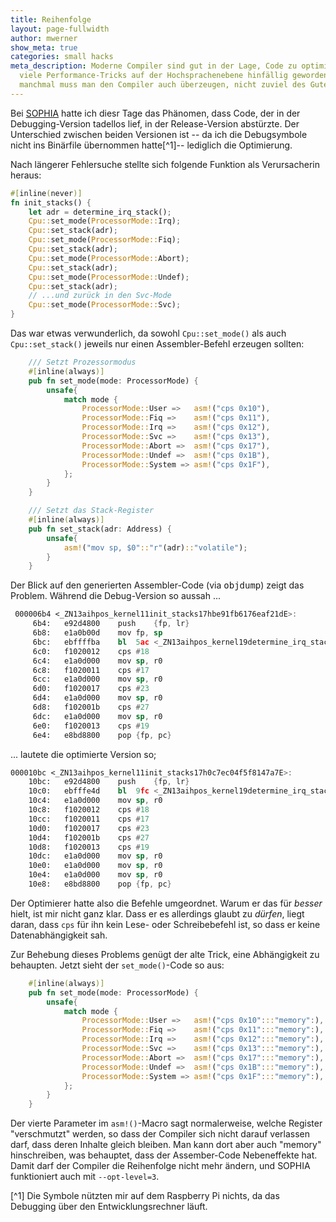 ```yaml
---
title: Reihenfolge
layout: page-fullwidth
author: mwerner
show_meta: true
categories: small hacks
meta_description: Moderne Compiler sind gut in der Lage, Code zu optimieren, so dass
  viele Performance-Tricks auf der Hochsprachenebene hinfällig geworden sind. Aber
  manchmal muss man den Compiler auch überzeugen, nicht zuviel des Guten zu tun.
---
```


Bei [SOPHIA](/blog/ahipos) hatte ich diesr Tage das Phänomen, dass Code, der in der Debugging-Version tadellos lief, in der Release-Version abstürzte. Der Unterschied zwischen beiden Versionen ist -- da ich die Debugsymbole nicht ins Binärfile übernommen hatte[^1]-- lediglich die Optimierung. 

Nach längerer Fehlersuche stellte sich folgende Funktion als Verursacherin heraus:
~~~ rust
#[inline(never)]
fn init_stacks() {
    let adr = determine_irq_stack();
    Cpu::set_mode(ProcessorMode::Irq);
    Cpu::set_stack(adr);
    Cpu::set_mode(ProcessorMode::Fiq);
    Cpu::set_stack(adr);
    Cpu::set_mode(ProcessorMode::Abort);
    Cpu::set_stack(adr);
    Cpu::set_mode(ProcessorMode::Undef);
    Cpu::set_stack(adr);
    // ...und zurück in den Svc-Mode
    Cpu::set_mode(ProcessorMode::Svc);
}
~~~
Das war etwas verwunderlich, da sowohl `Cpu::set_mode()` als auch `Cpu::set_stack()` jeweils nur einen Assembler-Befehl erzeugen sollten:
~~~ rust 
    /// Setzt Prozessormodus
    #[inline(always)]
    pub fn set_mode(mode: ProcessorMode) {
        unsafe{
            match mode {
                ProcessorMode::User =>   asm!("cps 0x10"),
                ProcessorMode::Fiq =>    asm!("cps 0x11"),
                ProcessorMode::Irq =>    asm!("cps 0x12"),
                ProcessorMode::Svc =>    asm!("cps 0x13"),
                ProcessorMode::Abort =>  asm!("cps 0x17"),
                ProcessorMode::Undef =>  asm!("cps 0x1B"),
                ProcessorMode::System => asm!("cps 0x1F"),
            };
        }
    }

    /// Setzt das Stack-Register 
    #[inline(always)]
    pub fn set_stack(adr: Address) {
        unsafe{
            asm!("mov sp, $0"::"r"(adr)::"volatile");
        }
    }
~~~
Der Blick auf den generierten Assembler-Code (via <kbd>objdump</kbd>) zeigt das Problem. Während die Debug-Version so aussah ...
~~~ asm
 000006b4 <_ZN13aihpos_kernel11init_stacks17hbe91fb6176eaf21dE>:
     6b4:	e92d4800 	push	{fp, lr}
     6b8:	e1a0b00d 	mov	fp, sp
     6bc:	ebffffba 	bl	5ac <_ZN13aihpos_kernel19determine_irq_stack17h107193fbe9f3e16eE>
     6c0:	f1020012 	cps	#18
     6c4:	e1a0d000 	mov	sp, r0
     6c8:	f1020011 	cps	#17
     6cc:	e1a0d000 	mov	sp, r0
     6d0:	f1020017 	cps	#23
     6d4:	e1a0d000 	mov	sp, r0
     6d8:	f102001b 	cps	#27
     6dc:	e1a0d000 	mov	sp, r0
     6e0:	f1020013 	cps	#19
     6e4:	e8bd8800 	pop	{fp, pc}
~~~
... lautete die optimierte Version so;
~~~ asm
000010bc <_ZN13aihpos_kernel11init_stacks17h0c7ec04f5f8147a7E>:
    10bc:	e92d4800 	push	{fp, lr}
    10c0:	ebfffe4d 	bl	9fc <_ZN13aihpos_kernel19determine_irq_stack17hc16efbf461b228f8E>
    10c4:	e1a0d000 	mov	sp, r0
    10c8:	f1020012 	cps	#18
    10cc:	f1020011 	cps	#17
    10d0:	f1020017 	cps	#23
    10d4:	f102001b 	cps	#27
    10d8:	f1020013 	cps	#19
    10dc:	e1a0d000 	mov	sp, r0
    10e0:	e1a0d000 	mov	sp, r0
    10e4:	e1a0d000 	mov	sp, r0
    10e8:	e8bd8800 	pop	{fp, pc}
~~~

Der Optimierer hatte also die Befehle umgeordnet. Warum er das für *besser* hielt, ist mir nicht ganz klar. Dass er es allerdings glaubt zu *dürfen*, liegt daran, dass `cps` für ihn kein Lese- oder Schreibebefehl ist, so dass er keine Datenabhängigkeit sah.

Zur Behebung dieses Problems genügt der alte Trick, eine Abhängigkeit zu behaupten. Jetzt sieht der `set_mode()`-Code so aus:

~~~ rust
    #[inline(always)]
    pub fn set_mode(mode: ProcessorMode) {
        unsafe{
            match mode {
                ProcessorMode::User =>   asm!("cps 0x10":::"memory":),
                ProcessorMode::Fiq =>    asm!("cps 0x11":::"memory":),
                ProcessorMode::Irq =>    asm!("cps 0x12":::"memory":),
                ProcessorMode::Svc =>    asm!("cps 0x13":::"memory":),
                ProcessorMode::Abort =>  asm!("cps 0x17":::"memory":),
                ProcessorMode::Undef =>  asm!("cps 0x1B":::"memory":),
                ProcessorMode::System => asm!("cps 0x1F":::"memory":),
            };
        }
    }
~~~
Der vierte Parameter im `asm!()`-Macro sagt normalerweise, welche Register "verschmutzt" werden, so dass der Compiler sich nicht darauf verlassen darf, dass deren Inhalte gleich bleiben. Man kann dort aber auch "memory" hinschreiben, was behauptet, dass der Assember-Code Nebeneffekte hat. Damit darf der Compiler die Reihenfolge nicht mehr ändern, und SOPHIA funktioniert auch mit `--opt-level=3`. 

[^1] Die Symbole nützten mir auf dem Raspberry Pi nichts, da das Debugging über den Entwicklungsrechner läuft.